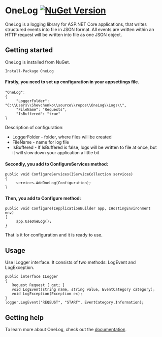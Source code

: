# OneLog [![NuGet Version](http://img.shields.io/nuget/v/OneLog.svg?style=flat)](https://www.nuget.org/packages/OneLog/)
OneLog is a logging library for ASP.NET Core applications, that writes structured events into file in JSON format. All events are written within an HTTP request will be written into file as one JSON object. 
## Getting started
OneLog is installed from NuGet.
```
Install-Package OneLog
```
#### Firstly, you need to set up configuration in your appsettings file. 
```
"OneLog": 
{
     "LoggerFolder": "C:\\Users\\Shevchenko\\source\\repos\\OneLog\\Logs\\",
     "FileName": "Requests",
     "IsBuffered": "true" 
}
```
Description of configuration:
 * LoggerFolder - folder, where files will be created
 * FileName - name for log file
 * IsBuffered - If IsBuffered is false, logs will be written to file at once, but it will slow down your application a little bit

#### Secondly, you add to ConfigureServices method:
```
public void ConfigureServices(IServiceCollection services)
{
     services.AddOneLog(Configuration);
}
```
#### Then, you add to Configure method:
```
public void Configure(IApplicationBuilder app, IHostingEnvironment env)
{
     app.UseOneLog();
}
```
That is it for configuration and it is ready to use. 
## Usage
Use ILogger interface. It consists of two methods: LogEvent and LogException.
```
public interface ILogger
{
   Request Request { get; }
   void LogEvent(string name, string value, EventCategory category);
   void LogException(Exception ex);
}
logger.LogEvent("REQEUST", "START", EventCategory.Information);
```
## Getting help
To learn more about OneLog, check out the [documentation](https://github.com/viktorshevchenko210/OneLog/wiki).
